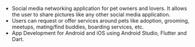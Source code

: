 - Social media networking application for pet owners and lovers. It allows the user to share pictures like any other social media application.
- Users can request or offer services around pets like adoption, grooming, meetups, mating/find buddies, boarding services, etc.
- App Development for Android and iOS using Android Studio, Flutter and Dart.
